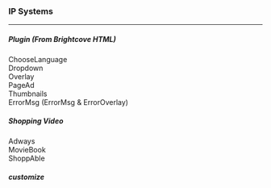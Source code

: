 ### IP Systems ###  
***

##### Plugin  (From Brightcove HTML) ##### 
ChooseLanguage  
Dropdown  
Overlay  
PageAd  
Thumbnails  
ErrorMsg   (ErrorMsg & ErrorOverlay)  

##### Shopping Video  ##### 
Adways  
MovieBook  
ShoppAble   
   
##### customize #####

